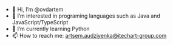 - 👋 Hi, I’m @ovdartem
- 👀 I’m interested in programing languages such as Java and JavaScript/TypeScript
- 🌱 I’m currently learning Python
- 📫 How to reach me: artsem.audziyenka@itechart-group.com

<!---
ovdartem/ovdartem is a ✨ special ✨ repository because its `README.md` (this file) appears on your GitHub profile.
You can click the Preview link to take a look at your changes.
--->
